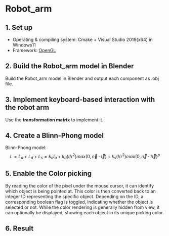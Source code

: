 # Robot_arm

## 1. Set up

* Operating & compiling system: Cmake + Visual Studio 2019(x64) in Windows11
* Framework: [OpenGL](https://github.com/opengl-tutorials/ogl)

## 2. Build the Robot_arm model in Blender

Build the Robot_arm model in Blender and output each component as .obj file.

## 3. Implement keyboard-based interaction with the robot arm

Use the **transformation matrix** to implement it.

## 4. Create a Blinn-Phong model

Blinn-Phong model:
$$
L = L_{a}+L_{d}+L_{s}=k_{a}I_{a}+k_{d}(I/r^{2})max(0,\vec{n} \cdot \vec{l})+k_{s}(I/r^{2})max(0,\vec{n} \cdot \vec{h})^{p}
$$


## 5. Enable the Color picking

By reading the color of the pixel under the mouse cursor, it can identify which object is being pointed at. This color is then converted back to an integer ID representing the specific object. Depending on the ID, a corresponding boolean flag is toggled, indicating whether the object is selected or not. While the color rendering is generally hidden from view, it can optionally be displayed, showing each object in its unique picking color.

## 6. Result
